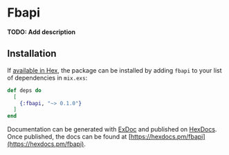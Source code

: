 # Fbapi

**TODO: Add description**

## Installation

If [available in Hex](https://hex.pm/docs/publish), the package can be installed
by adding `fbapi` to your list of dependencies in `mix.exs`:

```elixir
def deps do
  [
    {:fbapi, "~> 0.1.0"}
  ]
end
```

Documentation can be generated with [ExDoc](https://github.com/elixir-lang/ex_doc)
and published on [HexDocs](https://hexdocs.pm). Once published, the docs can
be found at [https://hexdocs.pm/fbapi](https://hexdocs.pm/fbapi).


